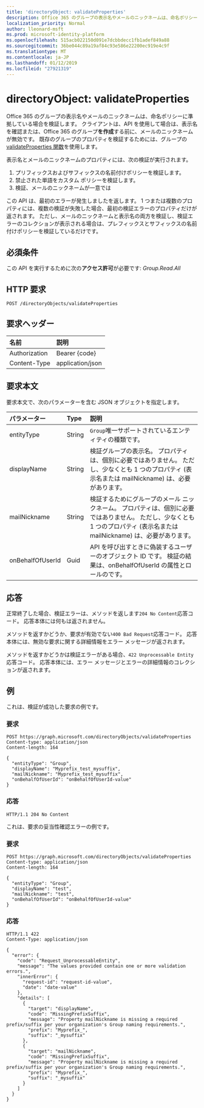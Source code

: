 ```yaml
---
title: 'directoryObject: validateProperties'
description: Office 365 のグループの表示名やメールのニックネームは、命名ポリシーに準拠している場合を検証します。  クライアントは、API を使用して場合は、表示名を確認または、Office 365 のグループ**を作成**する前に、メールのニックネームが無効です。 既存のグループのプロパティを検証するためには、グループの validateProperties 関数を使用します。
localization_priority: Normal
author: lleonard-msft
ms.prod: microsoft-identity-platform
ms.openlocfilehash: 515acb022150d091e7dcbbdecc1fb1adef849a88
ms.sourcegitcommit: 36be044c89a19af84c93e586e22200ec919e4c9f
ms.translationtype: MT
ms.contentlocale: ja-JP
ms.lasthandoff: 01/12/2019
ms.locfileid: "27921319"
---
```

# <a name="directoryobject-validateproperties"></a>directoryObject: validateProperties

Office 365 のグループの表示名やメールのニックネームは、命名ポリシーに準拠している場合を検証します。  クライアントは、API を使用して場合は、表示名を確認または、Office 365 のグループ**を作成**する前に、メールのニックネームが無効です。 既存のグループのプロパティを検証するためには、グループの[validateProperties 関数](group-validateproperties.md)を使用します。

表示名とメールのニックネームのプロパティには、次の検証が実行されます。 
1. プリフィックスおよびサフィックスの名前付けポリシーを検証します。
2. 禁止された単語をカスタム ポリシーを検証します。
3. 検証、メールのニックネームが一意では

この API は、最初のエラーが発生しましたを返します。 1 つまたは複数のプロパティには、複数の検証が失敗した場合、最初の検証エラーのプロパティだけが返されます。 ただし、メールのニックネームと表示名の両方を検証し、検証エラーのコレクションが表示される場合は、プレフィックスとサフィックスの名前付けポリシーを検証しているだけです。

## <a name="prerequisites"></a>必須条件

この API を実行するために次の**アクセス許可**が必要です: *Group.Read.All*

## <a name="http-request"></a>HTTP 要求
<!-- { "blockType": "ignored" } -->
``` http
POST /directoryObjects/validateProperties
```

## <a name="request-headers"></a>要求ヘッダー

| 名前           | 説明      |
|:---------------|:-----------------|
| Authorization  | Bearer {code}    |
| Content-Type   | application/json |

## <a name="request-body"></a>要求本文
要求本文で、次のパラメーターを含む JSON オブジェクトを指定します。

| パラメーター    | Type   |説明|
|:---------------|:--------|:----------|
|entityType|String| `Group`唯一サポートされているエンティティの種類です。 |
|displayName|String| 検証グループの表示名。 プロパティは、個別に必要ではありません。 ただし、少なくとも 1 つのプロパティ (表示名または mailNickname) は、必要があります。 |
|mailNickname|String| 検証するためにグループのメール ニックネーム。 プロパティは、個別に必要ではありません。 ただし、少なくとも 1 つのプロパティ (表示名または mailNickname) は、必要があります。 |
|onBehalfOfUserId|Guid| API を呼び出すときに偽装するユーザーのオブジェクト ID です。 検証の結果は、onBehalfOfUserId の属性とロールのです。 |

## <a name="response"></a>応答

正常終了した場合、検証エラーは、メソッドを返します`204 No Content`応答コード。 応答本体には何もは返されません。

メソッドを返すかどうか、要求が有効でない`400 Bad Request`応答コード。 応答本体には、無効な要求に関する詳細情報をエラー メッセージが返されます。

メソッドを返すかどうかは検証エラーがある場合、`422 Unprocessable Entity`応答コード。 応答本体には、エラー メッセージとエラーの詳細情報のコレクションが返されます。

## <a name="examples"></a>例

これは、検証が成功した要求の例です。

### <a name="request"></a>要求
<!-- {
  "blockType": "request",
  "name": "directoryobject_validateproperties"
}-->
``` http
POST https://graph.microsoft.com/directoryObjects/validateProperties
Content-type: application/json
Content-length: 164

{
  "entityType": "Group",
  "displayName": "Myprefix_test_mysuffix",
  "mailNickname": "Myprefix_test_mysuffix",
  "onBehalfOfUserId": "onBehalfOfUserId-value"
}
```

### <a name="response"></a>応答
<!-- {
  "blockType": "response",
  "truncated": true
} -->
```http
HTTP/1.1 204 No Content
```

これは、要求の妥当性確認エラーの例です。

### <a name="request"></a>要求
```http
POST https://graph.microsoft.com/directoryObjects/validateProperties
Content-type: application/json
Content-length: 164

{
  "entityType": "Group",
  "displayName": "test",
  "mailNickname": "test",
  "onBehalfOfUserId": "onBehalfOfUserId-value"
}
```

### <a name="response"></a>応答
```http
HTTP/1.1 422 
Content-Type: application/json

{
  "error": {
    "code": "Request_UnprocessableEntity",
    "message": "The values provided contain one or more validation errors.",
    "innerError": {
      "request-id": "request-id-value",
      "date": "date-value"
    },
    "details": [
      {
        "target": "displayName",
        "code": "MissingPrefixSuffix",
        "message": "Property mailNickname is missing a required prefix/suffix per your organization's Group naming requirements.",
        "prefix": "Myprefix_",
        "suffix": "_mysuffix"
      },
      {
        "target": "mailNickname",
        "code": "MissingPrefixSuffix",
        "message": "Property mailNickname is missing a required prefix/suffix per your organization's Group naming requirements.",
        "prefix": "Myprefix_",
        "suffix": "_mysuffix"
      }
    ]
  }
}
```

<!-- uuid: 8fcb5dbc-d5aa-4681-8e31-b001d5168d79
2015-10-25 14:57:30 UTC -->
<!-- {
  "type": "#page.annotation",
  "description": "directoryObject: validateProperties",
  "keywords": "",
  "section": "documentation",
  "tocPath": ""
}-->
